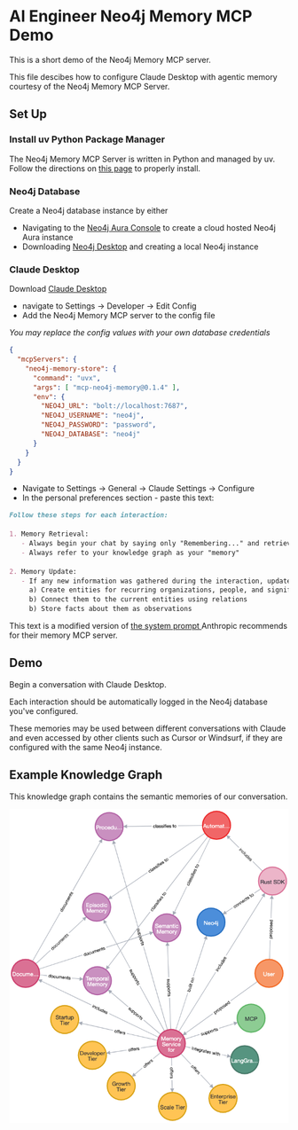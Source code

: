 # AI Engineer Neo4j Memory MCP Demo
This is a short demo of the Neo4j  Memory MCP server. 

This file descibes how to configure Claude Desktop with agentic memory courtesy of the Neo4j Memory MCP Server.


## Set Up

### Install uv Python Package Manager
The Neo4j Memory MCP Server is written in Python and managed by uv. Follow the directions on [this page](https://docs.astral.sh/uv/getting-started/installation/) to properly install.

### Neo4j Database

Create a Neo4j database instance by either 
* Navigating to the [Neo4j Aura Console](https://console.neo4j.io/) to create a cloud hosted Neo4j Aura instance 
* Downloading [Neo4j Desktop](https://neo4j.com/download) and creating a local Neo4j instance 

### Claude Desktop
Download [Claude Desktop](https://claude.ai/download)
* navigate to Settings -> Developer -> Edit Config
* Add the Neo4j Memory MCP server to the config file

*You may replace the config values with your own database credentials*

```json
{
  "mcpServers": {
    "neo4j-memory-store": {
      "command": "uvx",
      "args": [ "mcp-neo4j-memory@0.1.4" ],
      "env": {
        "NEO4J_URL": "bolt://localhost:7687",
        "NEO4J_USERNAME": "neo4j",
        "NEO4J_PASSWORD": "password",
        "NEO4J_DATABASE": "neo4j"
      }
    }
  }
}
```

* Navigate to Settings -> General -> Claude Settings -> Configure
* In the personal preferences section - paste this text:

```markdown
Follow these steps for each interaction:

1. Memory Retrieval:
   - Always begin your chat by saying only "Remembering..." and retrieve all relevant information from your knowledge graph
   - Always refer to your knowledge graph as your "memory"

2. Memory Update:
   - If any new information was gathered during the interaction, update your memory as follows:
     a) Create entities for recurring organizations, people, and significant events
     b) Connect them to the current entities using relations
     b) Store facts about them as observations
```

This text is a modified version of [the system prompt ](https://github.com/modelcontextprotocol/servers/tree/main/src/memory#system-prompt)Anthropic recommends for their memory MCP server.


## Demo

Begin a conversation with Claude Desktop. 

Each interaction should be automatically logged in the Neo4j database you've configured. 

These memories may be used between different conversations with Claude and even accessed by other clients such as Cursor or Windsurf, if they are configured with the same Neo4j instance. 


## Example Knowledge Graph

This knowledge graph contains the semantic memories of our conversation.

![knowledge-graph](./assets/images/kg-memory.png)